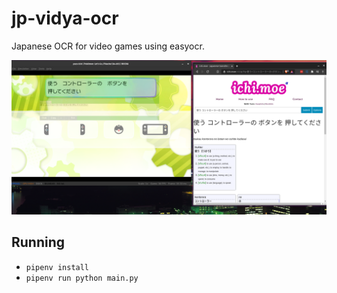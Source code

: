 # jp-vidya-ocr

Japanese OCR for video games using easyocr.

![](2021-12-08-11-42-18.png)

## Running

- `pipenv install`
- `pipenv run python main.py`
